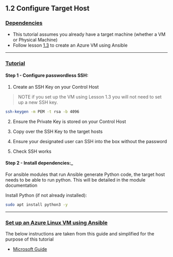 ## 1.2 Configure Target Host 

### <u>Dependencies</u>
- This tutorial assumes you already have a target machine (whether a VM or Physical Machine)
- Follow lesson [1.3](../1.3_Build_Azure_VM/) to create an Azure VM using Ansible

***

### <u>Tutorial</u>

#### __Step 1 - Configure passwordless SSH:__

1. Create an SSH Key on your Control Host
> NOTE if you set up the VM using Lesson 1.3 you will not need to set up a new SSH key.

```bash
ssh-keygen -m PEM -t rsa -b 4096
```

2. Ensure the Private Key is stored on your Control Host 


3. Copy over the SSH Key to the target hosts

4. Ensure your designated user can SSH into the box without the password

5. Check SSH works

#### __Step 2 - Install dependencies:___
For ansible modules that run Ansible generate Python code, the target host needs to be able to run python. This will be detailed in the module documentation

Install Python (if not already installed):
```bash 
sudo apt install python3 -y
```

***
### <u>Set up an Azure Linux VM using Ansible</u>

The below instructions are taken from this guide and simplified for the purpose of this tutorial 
- [Microsoft Guide](https://learn.microsoft.com/en-us/azure/developer/ansible/vm-configure?tabs=ansible)